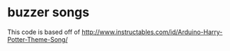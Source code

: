# buzzer songs
This code is based off of http://www.instructables.com/id/Arduino-Harry-Potter-Theme-Song/ 
